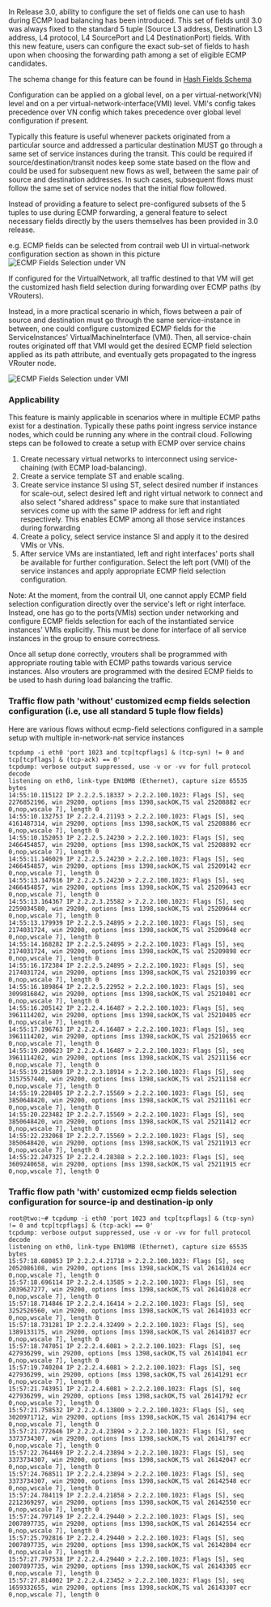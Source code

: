 In Release 3.0, ability to configure the set of fields one can use to hash during ECMP load balancing has been introduced.
This set of fields until 3.0 was always fixed to the standard 5 tuple (Source L3 address, Destination L3 address, L4 protocol, L4 SourcePort and L4 DestinationPort) fields. With this new feature, users can configure the exact sub-set of fields to hash upon when choosing the forwarding path among a set of eligible ECMP candidates.

The schema change for this feature can be found in [Hash Fields Schema](https://github.com/Juniper/contrail-controller/blob/master/src/schema/xmpp_unicast.xsd#L69)

Configuration can be applied on a global level, on a per virtual-network(VN) level and on a per virtual-network-interface(VMI) level. VMI's config takes precedence over VN config which takes precedence over global level configuration if present.

Typically this feature is useful whenever packets originated from a particular source and addressed a particular destination MUST go through a same set of service instances during the transit. This could be required if source/destination/transit nodes keep some state based on the flow and could be used for subsequent new flows as well, between the same pair of source and destination addresses. In such cases, subsequent flows must follow the same set of service nodes that the initial flow followed.

Instead of providing a feature to select pre-configured subsets of the 5 tuples to use during ECMP forwarding, a general feature to select necessary fields directly by the users themselves has been provided in 3.0 release.

e.g. ECMP fields can be selected from contrail web UI in virtual-network configuration section as shown in this picture 
![ECMP Fields Selection under VN](https://raw.githubusercontent.com/wiki/rombie/contrail-controller/virtual_network_ecmp_fields_selection.png)

If configured for the VirtualNetwork, all traffic destined to that VM will get the customized hash field selection during forwarding over ECMP paths (by VRouters).

Instead, in a more practical scenario in which, flows between a pair of source and destination must go through the same service-instance in between, one could configure customized ECMP fields for the ServiceInstances' VirtualMachineInterface (VMI). Then, all service-chain routes originated off that VMI would get the desired ECMP field selection applied as its path attribute, and eventually gets propagated to the ingress VRouter node.

![ECMP Fields Selection under VMI](https://raw.githubusercontent.com/wiki/rombie/contrail-controller/virtual_network_interface_ecmp_fields_selection.png)


### Applicability
This feature is mainly applicable in scenarios where in multiple ECMP paths exist for a destination. Typically these paths point ingress service instance nodes, which could be running any where in the contrail cloud. Following steps can be followed to create a setup with ECMP over service chains

1. Create necessary virtual networks to interconnect using service-chaining (with ECMP load-balancing).
2. Create a service template ST and enable scaling.
3. Create service instance SI using ST, select desired number if instances for scale-out, select desired left and right virtual network to connect and also select "shared address" space to make sure that instantiated services come up with the same IP address for left and right respectively. This enables ECMP among all those service instances during forwarding
4. Create a policy, select service instance SI and apply it to the desired VMIs or VNs.
5. After service VMs are instantiated, left and right interfaces' ports shall be available for further configuration. Select the left port (VMI) of the service instances and apply appropriate ECMP field selection configuration.

Note: At the moment, from the contrail UI, one cannot apply ECMP field selection configuration directly over the service's left or right interface. Instead, one has go to the ports(VMIs) section under networking and configure ECMP fields selection for each of the instantiated service instances' VMIs explicitly. This must be done for interface of all service instances in the group to ensure correctness.

Once all setup done correctly, vrouters shall be programmed with appropriate routing table with ECMP paths towards various service instances. Also vrouters are programmed with the desired ECMP fields to be used to hash during load balancing the traffic.

### Traffic flow path 'without' customized ecmp fields selection configuration (i.e, use all standard 5 tuple flow fields)
Here are various flows without ecmp-field selections configured in a sample setup with multiple in-network-nat service instances

```
tcpdump -i eth0 'port 1023 and tcp[tcpflags] & (tcp-syn) != 0 and tcp[tcpflags] & (tcp-ack) == 0'
tcpdump: verbose output suppressed, use -v or -vv for full protocol decode
listening on eth0, link-type EN10MB (Ethernet), capture size 65535 bytes
14:55:10.115122 IP 2.2.2.5.18337 > 2.2.2.100.1023: Flags [S], seq 2276852196, win 29200, options [mss 1398,sackOK,TS val 25208882 ecr 0,nop,wscale 7], length 0
14:55:10.132753 IP 2.2.2.4.21193 > 2.2.2.100.1023: Flags [S], seq 4161487314, win 29200, options [mss 1398,sackOK,TS val 25208886 ecr 0,nop,wscale 7], length 0
14:55:10.152053 IP 2.2.2.5.24230 > 2.2.2.100.1023: Flags [S], seq 2466454857, win 29200, options [mss 1398,sackOK,TS val 25208892 ecr 0,nop,wscale 7], length 0
14:55:11.146029 IP 2.2.2.5.24230 > 2.2.2.100.1023: Flags [S], seq 2466454857, win 29200, options [mss 1398,sackOK,TS val 25209142 ecr 0,nop,wscale 7], length 0
14:55:13.147616 IP 2.2.2.5.24230 > 2.2.2.100.1023: Flags [S], seq 2466454857, win 29200, options [mss 1398,sackOK,TS val 25209643 ecr 0,nop,wscale 7], length 0
14:55:13.164367 IP 2.2.2.3.25582 > 2.2.2.100.1023: Flags [S], seq 2259034580, win 29200, options [mss 1398,sackOK,TS val 25209644 ecr 0,nop,wscale 7], length 0
14:55:13.179939 IP 2.2.2.5.24895 > 2.2.2.100.1023: Flags [S], seq 2174031724, win 29200, options [mss 1398,sackOK,TS val 25209648 ecr 0,nop,wscale 7], length 0
14:55:14.168282 IP 2.2.2.5.24895 > 2.2.2.100.1023: Flags [S], seq 2174031724, win 29200, options [mss 1398,sackOK,TS val 25209898 ecr 0,nop,wscale 7], length 0
14:55:16.172384 IP 2.2.2.5.24895 > 2.2.2.100.1023: Flags [S], seq 2174031724, win 29200, options [mss 1398,sackOK,TS val 25210399 ecr 0,nop,wscale 7], length 0
14:55:16.189864 IP 2.2.2.5.22952 > 2.2.2.100.1023: Flags [S], seq 3099816842, win 29200, options [mss 1398,sackOK,TS val 25210401 ecr 0,nop,wscale 7], length 0
14:55:16.205142 IP 2.2.2.4.16487 > 2.2.2.100.1023: Flags [S], seq 3961114202, win 29200, options [mss 1398,sackOK,TS val 25210405 ecr 0,nop,wscale 7], length 0
14:55:17.196763 IP 2.2.2.4.16487 > 2.2.2.100.1023: Flags [S], seq 3961114202, win 29200, options [mss 1398,sackOK,TS val 25210655 ecr 0,nop,wscale 7], length 0
14:55:19.200623 IP 2.2.2.4.16487 > 2.2.2.100.1023: Flags [S], seq 3961114202, win 29200, options [mss 1398,sackOK,TS val 25211156 ecr 0,nop,wscale 7], length 0
14:55:19.215809 IP 2.2.2.3.18914 > 2.2.2.100.1023: Flags [S], seq 3157557440, win 29200, options [mss 1398,sackOK,TS val 25211158 ecr 0,nop,wscale 7], length 0
14:55:19.228405 IP 2.2.2.7.15569 > 2.2.2.100.1023: Flags [S], seq 3850648420, win 29200, options [mss 1398,sackOK,TS val 25211161 ecr 0,nop,wscale 7], length 0
14:55:20.223482 IP 2.2.2.7.15569 > 2.2.2.100.1023: Flags [S], seq 3850648420, win 29200, options [mss 1398,sackOK,TS val 25211412 ecr 0,nop,wscale 7], length 0
14:55:22.232068 IP 2.2.2.7.15569 > 2.2.2.100.1023: Flags [S], seq 3850648420, win 29200, options [mss 1398,sackOK,TS val 25211913 ecr 0,nop,wscale 7], length 0
14:55:22.247325 IP 2.2.2.4.28388 > 2.2.2.100.1023: Flags [S], seq 3609240658, win 29200, options [mss 1398,sackOK,TS val 25211915 ecr 0,nop,wscale 7], length 0
```

### Traffic flow path 'with' customized ecmp fields selection configuration for source-ip and destination-ip only
```
root@two:~# tcpdump -i eth0 'port 1023 and tcp[tcpflags] & (tcp-syn) != 0 and tcp[tcpflags] & (tcp-ack) == 0'
tcpdump: verbose output suppressed, use -v or -vv for full protocol decode
listening on eth0, link-type EN10MB (Ethernet), capture size 65535 bytes
15:57:18.680853 IP 2.2.2.4.21718 > 2.2.2.100.1023: Flags [S], seq 2052086108, win 29200, options [mss 1398,sackOK,TS val 26141024 ecr 0,nop,wscale 7], length 0
15:57:18.696114 IP 2.2.2.4.13585 > 2.2.2.100.1023: Flags [S], seq 2039627277, win 29200, options [mss 1398,sackOK,TS val 26141028 ecr 0,nop,wscale 7], length 0
15:57:18.714846 IP 2.2.2.4.16414 > 2.2.2.100.1023: Flags [S], seq 3252526560, win 29200, options [mss 1398,sackOK,TS val 26141033 ecr 0,nop,wscale 7], length 0
15:57:18.731281 IP 2.2.2.4.32499 > 2.2.2.100.1023: Flags [S], seq 1389133175, win 29200, options [mss 1398,sackOK,TS val 26141037 ecr 0,nop,wscale 7], length 0
15:57:18.747051 IP 2.2.2.4.6081 > 2.2.2.100.1023: Flags [S], seq 427936299, win 29200, options [mss 1398,sackOK,TS val 26141041 ecr 0,nop,wscale 7], length 0
15:57:19.740204 IP 2.2.2.4.6081 > 2.2.2.100.1023: Flags [S], seq 427936299, win 29200, options [mss 1398,sackOK,TS val 26141291 ecr 0,nop,wscale 7], length 0
15:57:21.743951 IP 2.2.2.4.6081 > 2.2.2.100.1023: Flags [S], seq 427936299, win 29200, options [mss 1398,sackOK,TS val 26141792 ecr 0,nop,wscale 7], length 0
15:57:21.758532 IP 2.2.2.4.13800 > 2.2.2.100.1023: Flags [S], seq 3020971712, win 29200, options [mss 1398,sackOK,TS val 26141794 ecr 0,nop,wscale 7], length 0
15:57:21.772646 IP 2.2.2.4.23894 > 2.2.2.100.1023: Flags [S], seq 3373734307, win 29200, options [mss 1398,sackOK,TS val 26141797 ecr 0,nop,wscale 7], length 0
15:57:22.764469 IP 2.2.2.4.23894 > 2.2.2.100.1023: Flags [S], seq 3373734307, win 29200, options [mss 1398,sackOK,TS val 26142047 ecr 0,nop,wscale 7], length 0
15:57:24.768511 IP 2.2.2.4.23894 > 2.2.2.100.1023: Flags [S], seq 3373734307, win 29200, options [mss 1398,sackOK,TS val 26142548 ecr 0,nop,wscale 7], length 0
15:57:24.784119 IP 2.2.2.4.21858 > 2.2.2.100.1023: Flags [S], seq 2212369297, win 29200, options [mss 1398,sackOK,TS val 26142550 ecr 0,nop,wscale 7], length 0
15:57:24.797149 IP 2.2.2.4.29440 > 2.2.2.100.1023: Flags [S], seq 2007897735, win 29200, options [mss 1398,sackOK,TS val 26142554 ecr 0,nop,wscale 7], length 0
15:57:25.792816 IP 2.2.2.4.29440 > 2.2.2.100.1023: Flags [S], seq 2007897735, win 29200, options [mss 1398,sackOK,TS val 26142804 ecr 0,nop,wscale 7], length 0
15:57:27.797538 IP 2.2.2.4.29440 > 2.2.2.100.1023: Flags [S], seq 2007897735, win 29200, options [mss 1398,sackOK,TS val 26143305 ecr 0,nop,wscale 7], length 0
15:57:27.814002 IP 2.2.2.4.23452 > 2.2.2.100.1023: Flags [S], seq 1659332655, win 29200, options [mss 1398,sackOK,TS val 26143307 ecr 0,nop,wscale 7], length 0
```

